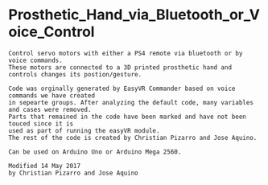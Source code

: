 # Prosthetic_Hand_via_Bluetooth_or_Voice_Control

    Control servo motors with either a PS4 remote via bluetooth or by voice commands.
    These motors are connected to a 3D printed prosthetic hand and controls changes its postion/gesture.
    
    Code was orginally generated by EasyVR Commander based on voice commands we have created 
    in sepearte groups. After analyzing the default code, many variables and cases were removed.
    Parts that remained in the code have been marked and have not been touced since it is
    used as part of running the easyVR module.
    The rest of the code is created by Christian Pizarro and Jose Aquino.

    Can be used on Arduino Uno or Arduino Mega 2560.
    
    Modified 14 May 2017
    by Christian Pizarro and Jose Aquino
